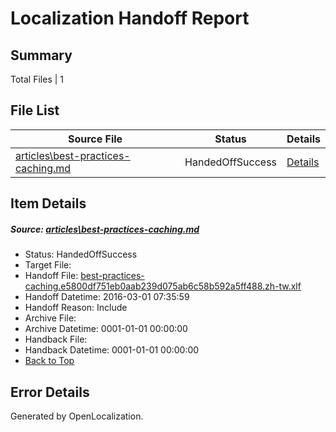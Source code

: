 # <a name='report-top'></a> Localization Handoff Report

## Summary
 Total Files | 1

## File List
 Source File | Status | Details 
 ----------- | ------ | ------- 
 [articles\best-practices-caching.md](https://github.com/OpenLocalizationTest/azuretest/blob/e41067dfc66225ff41d64efe3927d1531d4a61e8/articles/best-practices-caching.md) | HandedOffSuccess | [Details](#91791e07741d305634cea6aaeea38504df9138f26622)

## Item Details
##### <a name='91791e07741d305634cea6aaeea38504df9138f26622'></a> Source: [articles\best-practices-caching.md](https://github.com/OpenLocalizationTest/azuretest/blob/e41067dfc66225ff41d64efe3927d1531d4a61e8/articles/best-practices-caching.md)
* Status: HandedOffSuccess
* Target File: 
* Handoff File: [best-practices-caching.e5800df751eb0aab239d075ab6c58b592a5ff488.zh-tw.xlf](https://github.com/OpenLocalizationTest/azuretest.handoff/blob/ef0b486a23abc59ceac15f6542ad1697915bdb91/ol-handoff/OpenLocalizationTest/azuretest.zh-tw/performance/best-practices-caching.e5800df751eb0aab239d075ab6c58b592a5ff488.zh-tw.xlf)
* Handoff Datetime: 2016-03-01 07:35:59
* Handoff Reason: Include
* Archive File: 
* Archive Datetime: 0001-01-01 00:00:00
* Handback File: 
* Handback Datetime: 0001-01-01 00:00:00
* [Back to Top](#report-top)


## Error Details

Generated by OpenLocalization.
